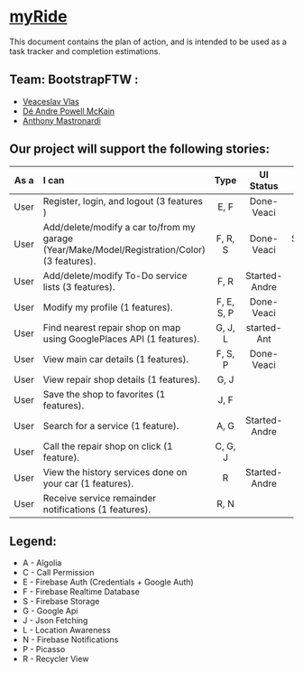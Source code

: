 # [myRide]()


This document contains the plan of action, and is intended to be used as a task tracker and completion estimations.

## Team: BootstrapFTW :
- [Veaceslav Vlas](https://github.com/vlasslavic)
- [Dé Andre Powell McKain](https://github.com/BakaDobe)
- [Anthony Mastronardi](https://github.com/antho-mastro)


## Our project will support the following stories:

|**As a**| **I can**                                                                                        | **Type** |**UI Status**  |**Feature** |
|:------:|:-------------------------------------------------------------------------------------------------|:--------:|:-------------:|:---------:|
|  User  | Register, login, and logout (3 features )                                                        |E, F      | Done-Veaci    | Done-Veaci|
|  User  | Add/delete/modify a car to/from my garage (Year/Make/Model/Registration/Color) (3 features).     |F, R, S   | Done-Veaci    |Started-Veaci|
|  User  | Add/delete/modify To-Do service lists (3 features).                                              |F, R      | Started-Andre |           |
|  User  | Modify my profile (1 features).                                                                  |F, E, S, P| Done-Veaci    | Done-Veaci|
|  User  | Find nearest repair shop on map using GooglePlaces API (1 features).                             |G, J, L   | started-Ant   |           |
|  User  | View main car details (1 features).                                                              |F, S, P   | Done-Veaci    | Done-Veaci|
|  User  | View repair shop details (1 features).                                                           |G, J      |               |           |
|  User  | Save the shop to favorites (1 features).                                                         |J, F      |               |           |
|  User  | Search for a service (1 feature).                                                                |A, G      | Started-Andre |           |
|  User  | Call the repair shop on click (1 feature).                                                       |C, G, J   |               |           |
|  User  | View the history services done on your car (1 features).                                         |R         | Started-Andre |           |
|  User  | Receive service remainder notifications  (1 features).                                           |R, N      |               |           |


## Legend:
- A - Algolia
- C - Call Permission
- E - Firebase Auth (Credentials + Google Auth)
- F - Firebase Realtime Database
- S - Firebase Storage
- G - Google Api
- J - Json Fetching
- L - Location Awareness
- N - Firebase Notifications
- P - Picasso
- R - Recycler View


